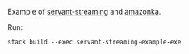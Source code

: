 Example of [servant-streaming](https://github.com/plow-technologies/servant-streaming) and [amazonka](https://github.com/brendanhay/amazonka).

Run:

    stack build --exec servant-streaming-example-exe
